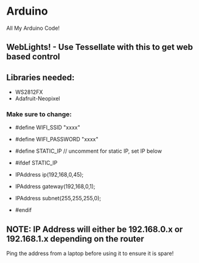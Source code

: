 # Arduino
All My Arduino Code!

## WebLights! - Use Tessellate with this to get web based control
## Libraries needed:
- WS2812FX
- Adafruit-Neopixel

### Make sure to change:
- #define WIFI_SSID "xxxx"
- #define WIFI_PASSWORD "xxxx"

- #define STATIC_IP                       // uncomment for static IP, set IP below
- #ifdef STATIC_IP
- IPAddress ip(192,168,0,45);
- IPAddress gateway(192,168,0,1);
- IPAddress subnet(255,255,255,0);
- #endif


## NOTE: IP Address will either be 192.168.0.x or 192.168.1.x depending on the router

Ping the address from a laptop before using it to ensure it is spare!



